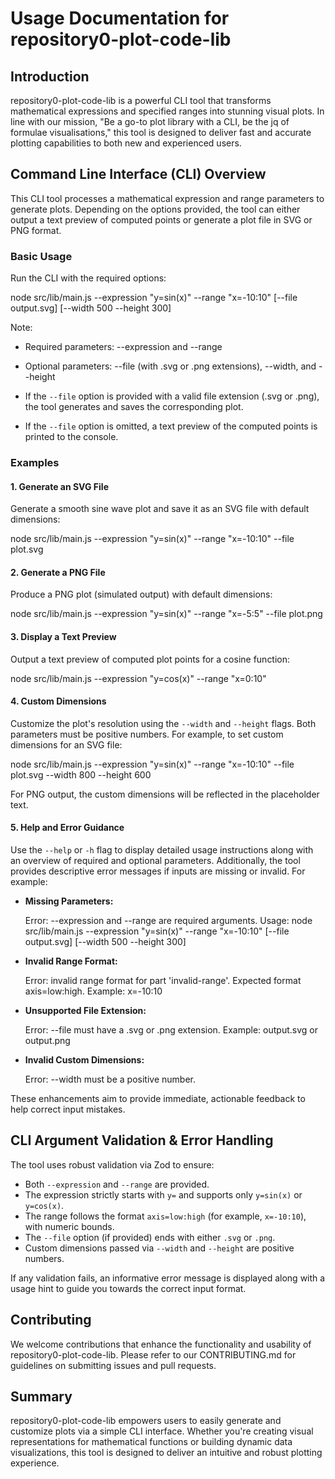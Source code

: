 # Usage Documentation for repository0-plot-code-lib

## Introduction

repository0-plot-code-lib is a powerful CLI tool that transforms mathematical expressions and specified ranges into stunning visual plots. In line with our mission, "Be a go-to plot library with a CLI, be the jq of formulae visualisations," this tool is designed to deliver fast and accurate plotting capabilities to both new and experienced users.

## Command Line Interface (CLI) Overview

This CLI tool processes a mathematical expression and range parameters to generate plots. Depending on the options provided, the tool can either output a text preview of computed points or generate a plot file in SVG or PNG format.

### Basic Usage

Run the CLI with the required options:

  node src/lib/main.js --expression "y=sin(x)" --range "x=-10:10" [--file output.svg] [--width 500 --height 300]

Note:
- Required parameters: --expression and --range
- Optional parameters: --file (with .svg or .png extensions), --width, and --height

- If the `--file` option is provided with a valid file extension (.svg or .png), the tool generates and saves the corresponding plot.
- If the `--file` option is omitted, a text preview of the computed points is printed to the console.

### Examples

#### 1. Generate an SVG File

Generate a smooth sine wave plot and save it as an SVG file with default dimensions:

  node src/lib/main.js --expression "y=sin(x)" --range "x=-10:10" --file plot.svg

#### 2. Generate a PNG File

Produce a PNG plot (simulated output) with default dimensions:

  node src/lib/main.js --expression "y=sin(x)" --range "x=-5:5" --file plot.png

#### 3. Display a Text Preview

Output a text preview of computed plot points for a cosine function:

  node src/lib/main.js --expression "y=cos(x)" --range "x=0:10"

#### 4. Custom Dimensions

Customize the plot's resolution using the `--width` and `--height` flags. Both parameters must be positive numbers. For example, to set custom dimensions for an SVG file:

  node src/lib/main.js --expression "y=sin(x)" --range "x=-10:10" --file plot.svg --width 800 --height 600

For PNG output, the custom dimensions will be reflected in the placeholder text.

#### 5. Help and Error Guidance

Use the `--help` or `-h` flag to display detailed usage instructions along with an overview of required and optional parameters. Additionally, the tool provides descriptive error messages if inputs are missing or invalid. For example:

- **Missing Parameters:**
  
  Error: --expression and --range are required arguments.
  Usage: node src/lib/main.js --expression "y=sin(x)" --range "x=-10:10" [--file output.svg] [--width 500 --height 300]

- **Invalid Range Format:**

  Error: invalid range format for part 'invalid-range'. Expected format axis=low:high. Example: x=-10:10

- **Unsupported File Extension:**

  Error: --file must have a .svg or .png extension. Example: output.svg or output.png

- **Invalid Custom Dimensions:**

  Error: --width must be a positive number.

These enhancements aim to provide immediate, actionable feedback to help correct input mistakes.

## CLI Argument Validation & Error Handling

The tool uses robust validation via Zod to ensure:
- Both `--expression` and `--range` are provided.
- The expression strictly starts with `y=` and supports only `y=sin(x)` or `y=cos(x)`.
- The range follows the format `axis=low:high` (for example, `x=-10:10`), with numeric bounds.
- The `--file` option (if provided) ends with either `.svg` or `.png`.
- Custom dimensions passed via `--width` and `--height` are positive numbers.

If any validation fails, an informative error message is displayed along with a usage hint to guide you towards the correct input format.

## Contributing

We welcome contributions that enhance the functionality and usability of repository0-plot-code-lib. Please refer to our CONTRIBUTING.md for guidelines on submitting issues and pull requests.

## Summary

repository0-plot-code-lib empowers users to easily generate and customize plots via a simple CLI interface. Whether you're creating visual representations for mathematical functions or building dynamic data visualizations, this tool is designed to deliver an intuitive and robust plotting experience.
